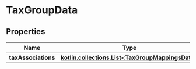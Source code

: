 
# TaxGroupData

## Properties
| Name | Type | Description | Notes |
| ------------ | ------------- | ------------- | ------------- |
| **taxAssociations** | [**kotlin.collections.List&lt;TaxGroupMappingsData&gt;**](TaxGroupMappingsData.md) |  |  [optional] |



